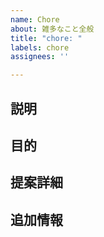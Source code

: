 ```yaml
---
name: Chore
about: 雑多なこと全般
title: "chore: "
labels: chore
assignees: ''

---
```


## 説明

<!-- 実行する雑務の説明を記述 -->

## 目的

<!-- この雑務を行う目的を記述 -->

## 提案詳細

<!-- 具体的な作業内容や手順を記述 -->

## 追加情報

<!-- その他の参考情報を記述 -->
